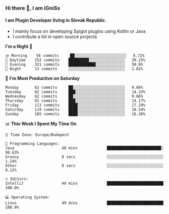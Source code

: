 ### Hi there 👋, I am iGniSs

#### I am Plugin Developer living in Slovak Republic.
- I mainly focus on developing Spigot plugins using Kotlin or Java
- I contribute a bit in open source projects

<!--START_SECTION:waka-->
**I'm a Night 🦉** 

```text
🌞 Morning    56 commits     ██░░░░░░░░░░░░░░░░░░░░░░░   8.72% 
🌆 Daytime    252 commits    █████████░░░░░░░░░░░░░░░░   39.25% 
🌃 Evening    321 commits    ████████████░░░░░░░░░░░░░   50.0% 
🌙 Night      13 commits     ░░░░░░░░░░░░░░░░░░░░░░░░░   2.02%

```
📅 **I'm Most Productive on Saturday** 

```text
Monday       62 commits     ██░░░░░░░░░░░░░░░░░░░░░░░   9.66% 
Tuesday      92 commits     ███░░░░░░░░░░░░░░░░░░░░░░   14.33% 
Wednesday    62 commits     ██░░░░░░░░░░░░░░░░░░░░░░░   9.66% 
Thursday     91 commits     ███░░░░░░░░░░░░░░░░░░░░░░   14.17% 
Friday       111 commits    ████░░░░░░░░░░░░░░░░░░░░░   17.29% 
Saturday     119 commits    ████░░░░░░░░░░░░░░░░░░░░░   18.54% 
Sunday       105 commits    ████░░░░░░░░░░░░░░░░░░░░░   16.36%

```


📊 **This Week I Spent My Time On** 

```text
⌚︎ Time Zone: Europe/Budapest

💬 Programming Languages: 
Java                     48 mins             ████████████████████████░   98.63% 
Groovy                   0 secs              ░░░░░░░░░░░░░░░░░░░░░░░░░   1.24% 
Other                    0 secs              ░░░░░░░░░░░░░░░░░░░░░░░░░   0.12%

🔥 Editors: 
IntelliJ                 49 mins             █████████████████████████   100.0%

💻 Operating System: 
Linux                    49 mins             █████████████████████████   100.0%

```


<!--END_SECTION:waka-->